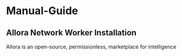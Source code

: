 # Manual-Guide
## Allora Network Worker Installation
Allora is an open-source, permissionless, marketplace for intelligence
